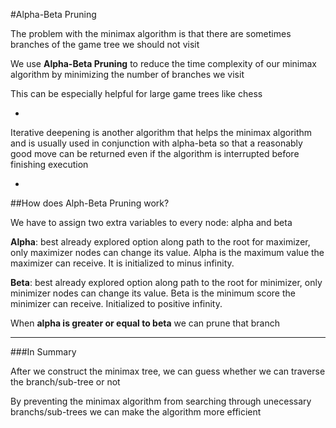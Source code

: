 #Alpha-Beta Pruning

The problem with the minimax algorithm is that there are sometimes branches of the game tree we should not visit

We use **Alpha-Beta Pruning** to reduce the time complexity of our minimax algorithm by minimizing the number of branches we visit

This can be especially helpful for large game trees like chess

-

Iterative deepening is another algorithm that helps the minimax algorithm and is usually used in conjunction with alpha-beta so that a reasonably good move can be returned even if the algorithm is interrupted before finishing execution

-

##How does Alph-Beta Pruning work?

We have to assign two extra variables to every node: alpha and beta

**Alpha**: best already explored option along path to the root for maximizer, only maximizer nodes can change its value. Alpha is the maximum value the maximizer can receive. It is initialized to minus infinity.

**Beta**: best already explored option along path to the root for minimizer, only minimizer nodes can change its value. Beta is the minimum score the minimizer can receive. Initialized to positive infinity.

When **alpha is greater or equal to beta** we can prune that branch

***

###In Summary

After we construct the minimax tree, we can guess whether we can traverse the branch/sub-tree or not

By preventing the minimax algorithm from searching through unecessary branchs/sub-trees we can make the algorithm more efficient